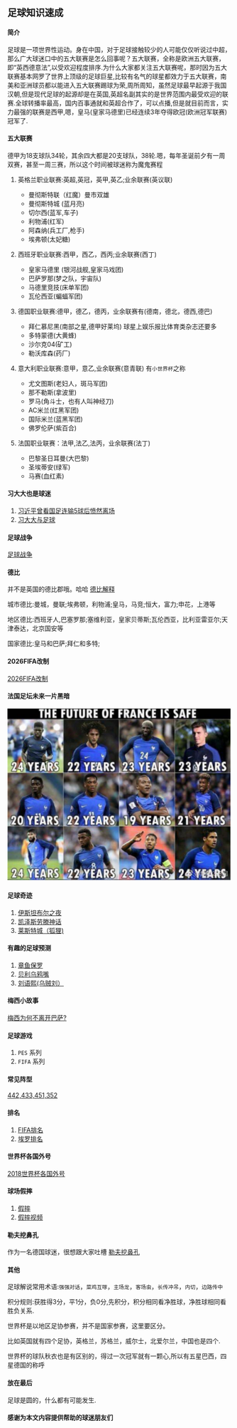 ## 足球知识速成

#### 简介
足球是一项世界性运动。身在中国，对于足球接触较少的人可能仅仅听说过中超，那么广大球迷口中的五大联赛是怎么回事呢？五大联赛，全称是欧洲五大联赛，即“英西德意法”,以受欢迎程度排序.为什么大家都关注五大联赛呢，那时因为五大联赛基本网罗了世界上顶级的足球巨星,比较有名气的球星都效力于五大联赛，南美和亚洲球员都以能进入五大联赛踢球为荣,周所周知，虽然足球最早起源于我国汉朝,但是现代足球的起源却是在英国,英超名副其实的是世界范围内最受欢迎的联赛.全球转播率最高，国内百事通就和英超合作了，可以点播,但是就目前而言，实力最强的联赛是西甲,嗯，皇马(皇家马德里)已经连续3年夺得欧冠(欧洲冠军联赛)冠军了.

#### 五大联赛
德甲为18支球队34轮，其余四大都是20支球队，38轮.嗯，每年圣诞前夕有一周双赛，甚至一周三赛，所以这个时间被球迷称为魔鬼赛程

1. 英格兰职业联赛:英超,英冠，英甲,英乙;业余联赛(英议联)
    * 曼彻斯特联（红魔）曼市双雄
    * 曼彻斯特城 (蓝月亮)
    * 切尔西(蓝军,车子)
    * 利物浦(红军)
    * 阿森纳(兵工厂,枪手)
    * 埃弗顿(太妃糖)

1. 西班牙职业联赛:西甲，西乙，西丙;业余联赛(西丁)
    * 皇家马德里 (银河战舰,皇家马戏团)
    * 巴萨罗那(梦之队，宇宙队)
    * 马德里竞技(床单军团)
    * 瓦伦西亚(蝙蝠军团)

1. 德国职业联赛:德甲，德乙，德丙，业余联赛有(德南，德北，德西,德巴)
    * 拜仁慕尼黑(南部之星,德甲好莱坞) 球星上娱乐报比体育类杂志还要多
    * 多特蒙德(大黄蜂)
    * 沙尔克04(矿工)
    * 勒沃库森(药厂)

1. 意大利职业联赛:意甲，意乙,业余联赛(意青联) 有`小世界杯`之称
    * 尤文图斯(老妇人，斑马军团)
    * 那不勒斯(拿波里)
    * 罗马(角斗士，也有人叫神经刀)
    * AC米兰(红黑军团)
    * 国际米兰(蓝黑军团)
    * 佛罗伦萨(紫百合)

1. 法国职业联赛：法甲,法乙,法丙，业余联赛(法丁)
    * 巴黎圣日耳曼(大巴黎)
    * 圣埃蒂安(绿军)
    * 马赛(血红素)

#### 习大大也是球迷
1. [习近平曾看国足连输5球后愤然离场](http://www.taiwan.cn/xwzx/PoliticsNews/201602/t20160222_11391751.htm '习近平曾看国足连输5球后愤然离场')
1. [习大大与足球](http://gx.people.com.cn/cpc/n/2014/0702/c179665-21555992-5.html '习大大与足球')

#### 足球战争
[足球战争](http://baijiahao.baidu.com/s?id=1603075507873669803&wfr=spider&for=pc '足球战争')

#### 德比
并不是英国的德比郡哦。哈哈     [德比解释](https://baike.baidu.com/item/%E5%BE%B7%E6%AF%94/10557508?fr=aladdin '德比解释')

城市德比:曼城，曼联;埃弗顿，利物浦;皇马，马竞;恒大，富力;申花，上港等

地区德比:西班牙人,巴塞罗那;塞维利亚，皇家贝蒂斯;瓦伦西亚，比利亚雷亚尔;天津泰达，北京国安等

国家德比:皇马和巴萨;拜仁和多特;

#### 2026FIFA改制
[2026FIFA改制](http://baijiahao.baidu.com/s?id=1603237889455445382&wfr=spider&for=pc  '2026FIFA改制')

#### 法国足坛未来一片黑暗
![黑暗](/images/随笔/足球知识速成/football_01.png '黑暗')

#### 足球奇迹
1. [伊斯坦布尔之夜](https://baike.baidu.com/item/2005%E5%B9%B4%E6%AC%A7%E6%B4%B2%E5%86%A0%E5%86%9B%E8%81%94%E8%B5%9B%E5%86%B3%E8%B5%9B/8043282?fr=aladdin&fromid=7324590&fromtitle=%E4%BC%8A%E6%96%AF%E5%9D%A6%E5%B8%83%E5%B0%94%E4%B9%8B%E5%A4%9C‘伊斯坦布尔之夜’)
1. [凯泽斯劳滕神话](https://baike.baidu.com/item/%E5%87%AF%E6%B3%BD%E6%96%AF%E5%8A%B3%E6%BB%95%E7%A5%9E%E8%AF%9D/7020445?fr=aladdin '凯泽斯劳滕神话')
1. [莱斯特城（狐狸)](http://www.vci.cc/v/b0b942 '莱斯特城')

#### 有趣的足球预测
1. [章鱼保罗](https://baike.baidu.com/item/%E7%AB%A0%E9%B1%BC%E4%BF%9D%E7%BD%97/6162367?fr=aladdin '章鱼保罗')
1. [贝利乌鸦嘴](https://baike.baidu.com/item/%E8%B4%9D%E5%88%A9%E4%B9%8C%E9%B8%A6%E5%98%B4/12616886 '贝利乌鸦嘴')
1. [刘语熙(乌贼刘）](https://sports.eastday.com/a/180626172712210000000.html '刘语熙(乌贼刘）')

#### 梅西小故事
[梅西为何不离开巴萨?](https://baijiahao.baidu.com/s?id=1602057670102882092&wfr=spider&for=pc)

#### 足球游戏
1. `PES` 系列
1. `FIFA` 系列

#### 常见阵型
[442,433,451,352](https://jingyan.baidu.com/article/c275f6ba3f5651e33d7567a8.html '阵型')

#### 排名
1. [FIFA排名](https://www.fifa.com/fifa-world-ranking/ranking-table/men/ 'FIFA排名')
1. [埃罗排名](http://www.eloratings.net/ '埃罗排名')

#### 世界杯各国外号
[2018世界杯各国外号](http://baijiahao.baidu.com/s?id=1584379156716212188&wfr=spider&for=pc)

#### 球场假摔
1. [假摔](http://www.sohu.com/a/126364437_583512 '假摔')
1. [假摔视频](https://tieba.baidu.com/p/5044610658?red_tag=2435034722 '假摔视频')

#### 勒夫挖鼻孔
作为一名德国球迷，很想跟大家吐槽 [勒夫挖鼻孔](http://2014.163.com/14/0618/16/9V1KTCFL000505HF.html#p=9V05KT3D5O2H0005'勒夫挖鼻孔')

#### 其他
足球解说常用术语:`强强对话`，`菜鸡互啄`，`主场龙`，`客场虫`，`长传冲吊`，`内切`，`边路传中`

积分规则:获胜得3分，平1分，负0分,先积分，积分相同看净胜球，净胜球相同看胜负关系.

世界杯是以地区足协参赛，并不是国家参赛，这里要区分。

比如英国就有四个足协，英格兰，苏格兰，威尔士，北爱尔兰，中国也是四个.

世界杯的球队秋衣也是有区别的，得过一次冠军就有一颗心,所以有五星巴西，四星德国的称呼

#### 放在最后
足球是圆的，什么都有可能发生.


#### 感谢为本文内容提供帮助的球迷朋友们




